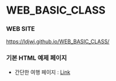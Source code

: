 # WEB_BASIC_CLASS
 
### WEB SITE
https://ldjwj.github.io/WEB_BASIC_CLASS/

### 기본 HTML 예제 페이지
 * 간단한 여행 페이지 : [Link](https://ldjwj.github.io/WEB_BASIC_CLASS/tour_web_basic_code_2408/main.html)
